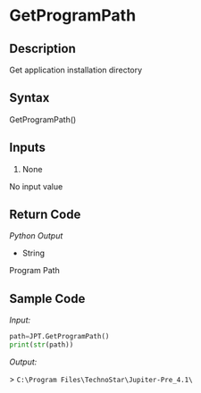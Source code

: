 # GetProgramPath

## Description

Get application installation directory

## Syntax

GetProgramPath()

## Inputs

1. None

No input value

## Return Code

_Python Output_

- String

Program Path

## Sample Code

_Input:_

```python
path=JPT.GetProgramPath()
print(str(path))
```

_Output:_

\> `C:\Program Files\TechnoStar\Jupiter-Pre_4.1\`
